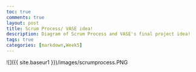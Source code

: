 ```yaml
---
toc: true
comments: true
layout: post
title: Scrum Process/ VASE idea!
description: Diagram of Scrum Process and VASE's final project idea!
tags: true
categories: [markdown,Week5]
---
```


![]({{ site.baseur1 }})/images/scrumprocess.PNG